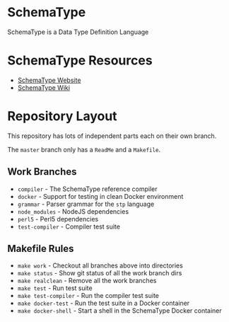 SchemaType
==========

SchemaType is a Data Type Definition Language

# SchemaType Resources

* [SchemaType Website](http://schematype.org)
* [SchemaType Wiki](https://github.com/schematype/schematype/wiki)

# Repository Layout

This repository has lots of independent parts each on their own branch.

The `master` branch only has a `ReadMe` and a `Makefile`.

## Work Branches

* `compiler` - The SchemaType reference compiler
* `docker` - Support for testing in clean Docker environment
* `grammar` - Parser grammar for the `stp` language
* `node_modules` - NodeJS dependencies
* `perl5` - Perl5 dependencies
* `test-compiler` - Compiler test suite

## Makefile Rules

* `make work` - Checkout all branches above into directories
* `make status` - Show git status of all the work branch dirs
* `make realclean` - Remove all the work branches
* `make test` - Run test suite
* `make test-compiler` - Run the compiler test suite
* `make docker-test` - Run the test suite in a Docker container
* `make docker-shell` - Start a shell in the SchemaType Docker container
